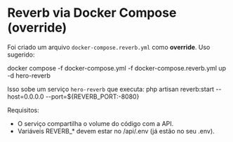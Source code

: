 # Reverb via Docker Compose (override)

Foi criado um arquivo `docker-compose.reverb.yml` como **override**.
Uso sugerido:

docker compose -f docker-compose.yml -f docker-compose.reverb.yml up -d hero-reverb

Isso sobe um serviço `hero-reverb` que executa:
php artisan reverb:start --host=0.0.0.0 --port=${REVERB_PORT:-8080}

Requisitos:
- O serviço compartilha o volume do código com a API.
- Variáveis REVERB_* devem estar no /api/.env (já estão no seu .env).
